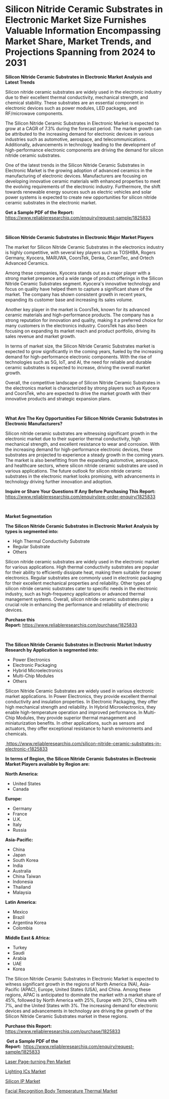 <p><h1>Silicon Nitride Ceramic Substrates in Electronic Market Size Furnishes Valuable Information Encompassing Market Share, Market Trends, and Projections Spanning from 2024 to 2031</h1></p><p><strong>Silicon Nitride Ceramic Substrates in Electronic Market Analysis and Latest Trends</strong></p>
<p><p>Silicon nitride ceramic substrates are widely used in the electronic industry due to their excellent thermal conductivity, mechanical strength, and chemical stability. These substrates are an essential component in electronic devices such as power modules, LED packages, and RF/microwave components.</p><p>The Silicon Nitride Ceramic Substrates in Electronic Market is expected to grow at a CAGR of 7.3% during the forecast period. The market growth can be attributed to the increasing demand for electronic devices in various industries such as automotive, aerospace, and telecommunications. Additionally, advancements in technology leading to the development of high-performance electronic components are driving the demand for silicon nitride ceramic substrates.</p><p>One of the latest trends in the Silicon Nitride Ceramic Substrates in Electronic Market is the growing adoption of advanced ceramics in the manufacturing of electronic devices. Manufacturers are focusing on developing innovative ceramic materials with enhanced properties to meet the evolving requirements of the electronic industry. Furthermore, the shift towards renewable energy sources such as electric vehicles and solar power systems is expected to create new opportunities for silicon nitride ceramic substrates in the electronic market.</p></p>
<p><strong>Get a Sample PDF of the Report:&nbsp;</strong> <a href="https://www.reliableresearchiq.com/enquiry/request-sample/1825833">https://www.reliableresearchiq.com/enquiry/request-sample/1825833</a></p>
<p>&nbsp;</p>
<p><strong>Silicon Nitride Ceramic Substrates in Electronic Major Market Players</strong></p>
<p><p>The market for Silicon Nitride Ceramic Substrates in the electronics industry is highly competitive, with several key players such as TOSHIBA, Rogers Germany, Kyocera, MARUWA, CoorsTek, Denka, CeramTec, and Ortech Advanced Ceramics.</p><p>Among these companies, Kyocera stands out as a major player with a strong market presence and a wide range of product offerings in the Silicon Nitride Ceramic Substrates segment. Kyocera's innovative technology and focus on quality have helped them to capture a significant share of the market. The company has shown consistent growth in recent years, expanding its customer base and increasing its sales volume.</p><p>Another key player in the market is CoorsTek, known for its advanced ceramic materials and high-performance products. The company has a strong reputation for innovation and quality, making it a preferred choice for many customers in the electronics industry. CoorsTek has also been focusing on expanding its market reach and product portfolio, driving its sales revenue and market growth.</p><p>In terms of market size, the Silicon Nitride Ceramic Substrates market is expected to grow significantly in the coming years, fueled by the increasing demand for high-performance electronic components. With the rise of technologies such as 5G, IoT, and AI, the need for reliable and durable ceramic substrates is expected to increase, driving the overall market growth.</p><p>Overall, the competitive landscape of Silicon Nitride Ceramic Substrates in the electronics market is characterized by strong players such as Kyocera and CoorsTek, who are expected to drive the market growth with their innovative products and strategic expansion plans.</p></p>
<p>&nbsp;</p>
<p><strong>What Are The Key Opportunities For Silicon Nitride Ceramic Substrates in Electronic Manufacturers?</strong></p>
<p><p>Silicon nitride ceramic substrates are witnessing significant growth in the electronic market due to their superior thermal conductivity, high mechanical strength, and excellent resistance to wear and corrosion. With the increasing demand for high-performance electronic devices, these substrates are projected to experience a steady growth in the coming years. The market is also benefitting from the expanding automotive, aerospace, and healthcare sectors, where silicon nitride ceramic substrates are used in various applications. The future outlook for silicon nitride ceramic substrates in the electronic market looks promising, with advancements in technology driving further innovation and adoption.</p></p>
<p><strong>Inquire or Share Your Questions If Any Before Purchasing This Report:</strong> <a href="https://www.reliableresearchiq.com/enquiry/pre-order-enquiry/1825833">https://www.reliableresearchiq.com/enquiry/pre-order-enquiry/1825833</a></p>
<p>&nbsp;</p>
<p><strong>Market Segmentation</strong></p>
<p><strong>The Silicon Nitride Ceramic Substrates in Electronic Market Analysis by types is segmented into:</strong></p>
<p><ul><li>High Thermal Conductivity Substrate</li><li>Regular Substrate</li><li>Others</li></ul></p>
<p><p>Silicon nitride ceramic substrates are widely used in the electronic market for various applications. High thermal conductivity substrates are popular for their ability to efficiently dissipate heat, making them suitable for power electronics. Regular substrates are commonly used in electronic packaging for their excellent mechanical properties and reliability. Other types of silicon nitride ceramic substrates cater to specific needs in the electronic industry, such as high-frequency applications or advanced thermal management systems. Overall, silicon nitride ceramic substrates play a crucial role in enhancing the performance and reliability of electronic devices.</p></p>
<p><strong>Purchase this Report:&nbsp;</strong><a href="https://www.reliableresearchiq.com/purchase/1825833">https://www.reliableresearchiq.com/purchase/1825833</a></p>
<p>&nbsp;</p>
<p><strong>The Silicon Nitride Ceramic Substrates in Electronic Market Industry Research by Application is segmented into:</strong></p>
<p><ul><li>Power Electronics</li><li>Electronic Packaging</li><li>Hybrid Microelectronics</li><li>Multi-Chip Modules</li><li>Others</li></ul></p>
<p><p>Silicon Nitride Ceramic Substrates are widely used in various electronic market applications. In Power Electronics, they provide excellent thermal conductivity and insulation properties. In Electronic Packaging, they offer high mechanical strength and reliability. In Hybrid Microelectronics, they enable high-temperature operation and improved performance. In Multi-Chip Modules, they provide superior thermal management and miniaturization benefits. In other applications, such as sensors and actuators, they offer exceptional resistance to harsh environments and chemicals.</p></p>
<p><a href="https://www.reliableresearchiq.com/silicon-nitride-ceramic-substrates-in-electronic-r1825833">&nbsp;https://www.reliableresearchiq.com/silicon-nitride-ceramic-substrates-in-electronic-r1825833</a></p>
<p><strong>In terms of Region, the Silicon Nitride Ceramic Substrates in Electronic Market Players available by Region are:</strong></p>
<p>
    <p> <strong> North America: </strong>
        <ul>
            <li>United States</li>
            <li>Canada</li>
        </ul>
        </p> 
    <p> <strong> Europe: </strong>
        <ul>
            <li>Germany</li>
            <li>France</li>
            <li>U.K.</li>
            <li>Italy</li>
            <li>Russia</li>
        </ul>
        </p> 
    <p> <strong> Asia-Pacific: </strong>
        <ul>
            <li>China</li>
            <li>Japan</li>
            <li>South Korea</li>
            <li>India</li>
            <li>Australia</li>
            <li>China Taiwan</li>
            <li>Indonesia</li>
            <li>Thailand</li>
            <li>Malaysia</li>
        </ul>
        </p> 
    <p> <strong> Latin America: </strong>
        <ul>
            <li>Mexico</li>
            <li>Brazil</li>
            <li>Argentina Korea</li>
            <li>Colombia</li>
        </ul>
        </p> 
    <p> <strong> Middle East & Africa: </strong>
        <ul>
            <li>Turkey</li>
            <li>Saudi</li>
            <li>Arabia</li>
            <li>UAE</li>
            <li>Korea</li>
        </ul>
    </p>
    </p>
<p><p>The Silicon Nitride Ceramic Substrates in Electronic Market is expected to witness significant growth in the regions of North America (NA), Asia-Pacific (APAC), Europe, United States (USA), and China. Among these regions, APAC is anticipated to dominate the market with a market share of 45%, followed by North America with 25%, Europe with 20%, China with 7%, and the United States with 3%. The increasing demand for electronic devices and advancements in technology are driving the growth of the Silicon Nitride Ceramic Substrates market in these regions.</p></p>
<p><strong>Purchase this Report: </strong><a href="https://www.reliableresearchiq.com/purchase/1825833">https://www.reliableresearchiq.com/purchase/1825833</a></p>
<p>&nbsp;<strong>Get a Sample PDF of the Report:&nbsp;&nbsp;</strong><a href="https://www.reliableresearchiq.com/enquiry/request-sample/1825833">https://www.reliableresearchiq.com/enquiry/request-sample/1825833</a></p>
<p><strong></strong></p>
<p><p><a href="https://github.com/IkeSchumm04/Market-Research-Report-List-1/blob/main/laser-page-turning-pen-market.md">Laser Page-turning Pen Market</a></p><p><a href="https://medium.com/@tobyyundt/market-forecast-global-lighting-ics-trends-and-impact-analysis-2024-2031-by-application-c5c1dd9f819a">Lighting ICs Market</a></p><p><a href="https://medium.com/@eujr673/future-trends-in-global-silicon-ip-market-market-insights-and-analysis-from-2024-to-2031-in-109-3f5304c5208d">Silicon IP Market</a></p><p><a href="https://github.com/hdicirhd4/Market-Research-Report-List-1/blob/main/facial-recognition-body-temperature-thermal-market.md">Facial Recognition Body Temperature Thermal Market</a></p></p>